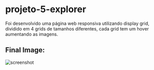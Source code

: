 # projeto-5-explorer

Foi desenvolvido uma página web responsiva utilizando display grid, dividido em 4 grids de tamanhos diferentes, 
cada grid tem um hover aumentando as imagens.

## Final Image:
![screenshot](https://i.imgur.com/0CAGIhP.png)
